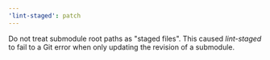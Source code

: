 ```yaml
---
'lint-staged': patch
---
```


Do not treat submodule root paths as "staged files". This caused _lint-staged_ to fail to a Git error when only updating the revision of a submodule.
